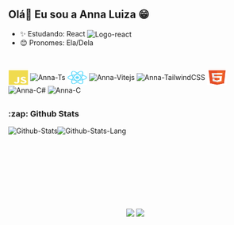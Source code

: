 ## Olá👋 Eu sou a Anna Luiza 😁

 - ✨ Estudando: React <img align="center" alt="Logo-react" height="23" width="25" src="https://cdn.jsdelivr.net/gh/devicons/devicon@latest/icons/react/react-original.svg">
 - 😊 Pronomes: Ela/Dela

##

<div style="display: inline_block"><br>
  <img align="center" alt="Anna-Js" height="30" width="40" src="https://raw.githubusercontent.com/devicons/devicon/master/icons/javascript/javascript-plain.svg">
  <img align="center" alt="Anna-Ts" height="30" width="40" src="https://cdn.jsdelivr.net/gh/devicons/devicon@latest/icons/typescript/typescript-original.svg" />
  <img align="center" alt="Anna-React" height="30" width="40" src="https://raw.githubusercontent.com/devicons/devicon/master/icons/react/react-original.svg">
  <img align="center" alt="Anna-Vitejs" height="30" width="40" src="https://cdn.jsdelivr.net/gh/devicons/devicon@latest/icons/vitejs/vitejs-original.svg">
  <img align="center" alt="Anna-TailwindCSS" height="30" width="40" src="https://cdn.jsdelivr.net/gh/devicons/devicon@latest/icons/tailwindcss/tailwindcss-original.svg">
  <img align="center" alt="Anna-HTML" height="30" width="40" src="https://raw.githubusercontent.com/devicons/devicon/master/icons/html5/html5-original.svg">
  <img align="center" alt="Anna-C#" height="30" width="40" src="https://cdn.jsdelivr.net/gh/devicons/devicon@latest/icons/csharp/csharp-original.svg">
  <img align="center" alt="Anna-C" height="30" width="40" src="https://cdn.jsdelivr.net/gh/devicons/devicon@latest/icons/c/c-original.svg">
</div>

##

<div style="display: inline_block;">
   <h3> :zap: Github Stats </h3>
   <img align="left" height="180" alt="Github-Stats" src="https://github-readme-stats.vercel.app/api?username=AnnaLuiza15&show_icons=true&theme=radical&include_all_commits=true&count_private=true">
   <img align="left" height="180" alt="Github-Stats-Lang" src="https://github-readme-stats.vercel.app/api/top-langs/?username=AnnaLuiza15&show_icons=true&theme=radical&langs_count=16&count_private=true&include_all_commits=true">
</div>

<br><br><br><br><br><br><br><br>

##

<div style="display: inline_block; margin-up: 20px;"> 
   <a href = "mailto:annaluizadev@gmail.com"><img src="https://img.shields.io/badge/-Gmail-%23333?style=for-the-badge&logo=gmail&logoColor=white" target="_blank"></a>
   <a href="https://www.linkedin.com/in/anna-luiza-331235319/" target="_blank"><img src="https://img.shields.io/badge/-LinkedIn-%230077B5?style=for-the-badge&logo=linkedin&logoColor=white" target="_blank"></a> 
</div>
